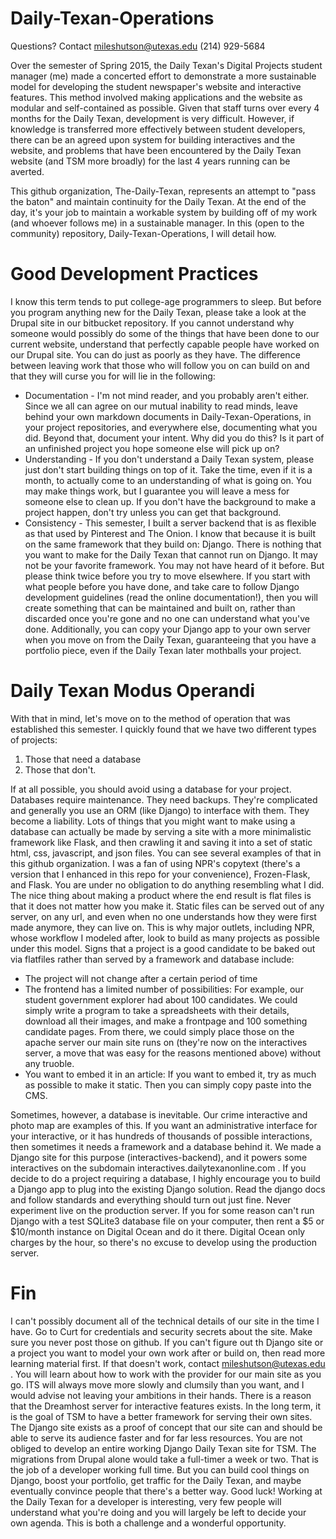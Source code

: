 # Daily-Texan-Operations
Questions? Contact mileshutson@utexas.edu (214) 929-5684

Over the semester of Spring 2015, the Daily Texan's Digital Projects student manager (me) made a concerted effort to demonstrate a more sustainable model for developing the student newspaper's website and interactive features. This method involved making applications and the website as modular and self-contained as possible. Given that staff turns over every 4 months for the Daily Texan, development is very difficult. However, if knowledge is transferred more effectively between student developers, there can be an agreed upon system for building interactives and the website, and problems that have been encountered by the Daily Texan website (and TSM more broadly) for the last 4 years running can be averted. 

This github organization, The-Daily-Texan, represents an attempt to "pass the baton" and maintain continuity for the Daily Texan. At the end of the day, it's your job to maintain a workable system by building off of my work (and whoever follows me) in a sustainable manager. In this (open to the community) repository, Daily-Texan-Operations, I will detail how.

# Good Development Practices
I know this term tends to put college-age programmers to sleep. But before you program anything new for the Daily Texan, please take a look at the Drupal site in our bitbucket repository. If you cannot understand why someone would possibly do some of the things that have been done to our current website, understand that perfectly capable people have worked on our Drupal site. You can do just as poorly as they have. The difference between leaving work that those who will follow you on can build on and that they will curse you for will lie in the following:
* Documentation - I'm not mind reader, and you probably aren't either. Since we all can agree on our mutual inability to read minds, leave behind your own markdown documents in Daily-Texan-Operations, in your project repositories, and everywhere else, documenting what you did. Beyond that, document your intent. Why did you do this? Is it part of an unfinished project you hope someone else will pick up on?
* Understanding - If you don't understand a Daily Texan system, please just don't start building things on top of it. Take the time, even if it is a month, to actually come to an understanding of what is going on. You may make things work, but I guarantee you will leave a mess for someone else to clean up. If you don't have the background to make a project happen, don't try unless you can get that background.
* Consistency - This semester, I built a server backend that is as flexible as that used by Pinterest and The Onion. I know that because it is built on the same framework that they build on: Django. There is nothing that you want to make for the Daily Texan that cannot run on Django. It may not be your favorite framework. You may not have heard of it before. But please think twice before you try to move elsewhere. If you start with what people before you have done, and take care to follow Django development guidelines (read the online documentation!), then you will create something that can be maintained and built on, rather than discarded once you're gone and no one can understand what you've done. Additionally, you can copy your Django app to your own server when you move on from the Daily Texan, guaranteeing that you have a portfolio piece, even if the Daily Texan later mothballs your project. 

# Daily Texan Modus Operandi
With that in mind, let's move on to the method of operation that was established this semester. I quickly found that we have two different types of projects: 
1. Those that need a database
2. Those that don't.

If at all possible, you should avoid using a database for your project. Databases require maintenance. They need backups. They're complicated and generally you use an ORM (like Django) to interface with them. They become a liability. Lots of things that you might want to make using a database can actually be made by serving a site with a more minimalistic framework like Flask, and then crawling it and saving it into a set of static html, css, javascript, and json files. You can see several examples of that in this github organization. I was a fan of using NPR's copytext (there's a version that I enhanced in this repo for your convenience), Frozen-Flask, and Flask. You are under no obligation to do anything resembling what I did. The nice thing about making a product where the end result is flat files is that it does not matter how you make it. Static files can be served out of any server, on any url, and even when no one understands how they were first made anymore, they can live on. This is why major outlets, including NPR, whose workflow I modeled after, look to build as many projects as possible under this model. Signs that a project is a good candidate to be baked out via flatfiles rather than served by a framework and database include:
* The project will not change after a certain period of time
* The frontend has a limited number of possibilities: For example, our student government explorer had about 100 candidates. We could simply write a program to take a spreadsheets with their details, download all their images, and make a frontpage and 100 something candidate pages. From there, we could simply place those on the apache server our main site runs on (they're now on the interactives server, a move that was easy for the reasons mentioned above) without any truoble.
* You want to embed it in an article: If you want to embed it, try as much as possible to make it static. Then you can simply copy paste into the CMS.

Sometimes, however, a database is inevitable. Our crime interactive and photo map are examples of this. If you want an administrative interface for your interactive, or it has hundreds of thousands of possible interactions, then sometimes it needs a framework and a database behind it. We made a Django site for this purpose (interactives-backend), and it powers some interactives on the subdomain interactives.dailytexanonline.com . If you decide to do a project requiring a database, I highly encourage you to build a Django app to plug into the existing Django solution. Read the django docs and follow standards and everything should turn out just fine. Never experiment live on the production server. If you for some reason can't run Django with a test SQLite3 database file on your computer, then rent a $5 or $10/month instance on Digital Ocean and do it there. Digital Ocean only charges by the hour, so there's no excuse to develop using the production server.

# Fin
I can't possibly document all of the technical details of our site in the time I have. Go to Curt for credentials and security secrets about the site. Make sure you never post those on github. If you can't figure out th Django site or a project you want to model your own work after or build on, then read more learning material first. If that doesn't work, contact mileshutson@utexas.edu . You will learn about how to work with the provider for our main site as you go. ITS will always move more slowly and clumsily than you want, and I would advise not leaving your ambitions in their hands. There is a reason that the Dreamhost server for interactive features exists. In the long term, it is the goal of TSM to have a better framework for serving their own sites. The Django site exists as a proof of concept that our site can and should be able to serve its audience faster and for far less resources. You are not obliged to develop an entire working Django Daily Texan site for TSM. The migrations from Drupal alone would take a full-timer a week or two. That is the job of a developer working full time. But you can build cool things on Django, boost your portfolio, get traffic for the Daily Texan, and maybe eventually convince people that there's a better way. Good luck! Working at the Daily Texan for a developer is interesting, very few people will understand what you're doing and you will largely be left to decide your own agenda. This is both a challenge and a wonderful opportunity.
